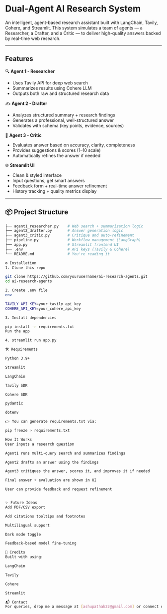 #  Dual-Agent AI Research System

An intelligent, agent-based research assistant built with LangChain, Tavily, Cohere, and Streamlit. 
This system simulates a team of agents — a Researcher, a Drafter, and a Critic — to deliver high-quality answers backed by real-time web research.

---

##  Features

🔍 **Agent 1 - Researcher**
- Uses Tavily API for deep web search
- Summarizes results using Cohere LLM
- Outputs both raw and structured research data

✍️ **Agent 2 - Drafter**
- Analyzes structured summary + research findings
- Generates a professional, well-structured answer
- Validates with schema (key points, evidence, sources)

🧪 **Agent 3 - Critic**
- Evaluates answer based on accuracy, clarity, completeness
- Provides suggestions & scores (1–10 scale)
- Automatically refines the answer if needed

🌐 **Streamlit UI**
- Clean & styled interface
- Input questions, get smart answers
- Feedback form + real-time answer refinement
- History tracking + quality metrics display

---

## 📦 Project Structure

```bash
├── agent1_researcher.py    # Web search + summarization logic
├── agent2_drafter.py       # Answer generation logic
├── agent3_critic.py        # Critique and auto-refinement
├── pipeline.py             # Workflow management (LangGraph)
├── app.py                  # Streamlit frontend UI
├── .env                    # API keys (Tavily & Cohere)
└── README.md               # You're reading it

⚙️ Installation
1. Clone this repo

git clone https://github.com/yourusername/ai-research-agents.git
cd ai-research-agents

2. Create .env file
env

TAVILY_API_KEY=your_tavily_api_key
COHERE_API_KEY=your_cohere_api_key

3. Install dependencies

pip install -r requirements.txt
Run the app

4. streamlit run app.py

🛠 Requirements

Python 3.9+

Streamlit

LangChain

Tavily SDK

Cohere SDK

pydantic

dotenv

👉 You can generate requirements.txt via:

pip freeze > requirements.txt

How It Works
User inputs a research question

Agent1 runs multi-query search and summarizes findings

Agent2 drafts an answer using the findings

Agent3 critiques the answer, scores it, and improves it if needed

Final answer + evaluation are shown in UI

User can provide feedback and request refinement


✨ Future Ideas
Add PDF/CSV export

Add citations tooltips and footnotes

Multilingual support

Dark mode toggle

Feedback-based model fine-tuning

🙌 Credits
Built with using:

LangChain

Tavily

Cohere

Streamlit

📬 Contact
For queries, drop me a message at [ashupathak22@gmail.com] or connect on LinkedIn